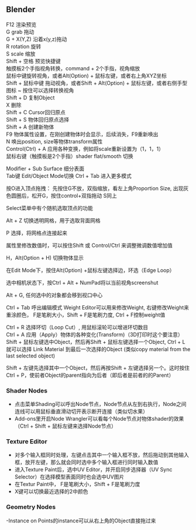 ## Blender

F12 渲染预览  
G grab 拖动  
G + X(Y,Z) 沿着x(y,z)拖动  
R rotation 旋转  
S scale 缩放  
Shift + 空格  预览快捷键  
触摸板2个手指视角转换，command + 2个手指，视角缩放  
鼠标中键旋转视角，或者Alt(Option) + 鼠标左键，或者右上角XYZ坐标  
Shift + 鼠标中键 拖动视角，或者Shift + Alt(Option) + 鼠标左键，或者右侧手型图标
~ 按住可以选择转换视角  
Shift + D 复制Object  
X 删除  
Shift + C Cursor回归原点  
Shift + S 物体回归原点选择  
Shift + A 创建新物体  
F9 物体属性设置，在刚创建物体时会显示，后续消失，F9重新唤出  
N 唤出position, size等物体transform属性  
Control(Ctrl) + A 应用各种变换，例如将scale重新设置为（1，1，1）  
鼠标右键（触摸板是2个手指）shader flat/smooth 切换

Modifier + Sub Surface 细分表面  
Tab键 Edit/Object Mode切换 Ctrl + Tab 进入更多模式

按O进入顶点拖拽：
先按住G不放，双指缩放，看左上角Proportion Size, 出现灰色圆圈后，松开G，按住control+双指拖动
S同上  

Select菜单中有个随机选取顶点的功能  

Alt + Z 切换透明网格，用于选取背面网格  

P 选择，将网格点连接起来  

属性里修改数值时，可以按住Shift 或 Control/Ctrl 来调整微调数值增加值  

H，Alt(Option + H) 切换物体显示  

在Edit Mode下，按住Alt(Option) +鼠标左键选择边，环选（Edge Loop）

选中相机状态下，按Ctrl + Alt + NumPad将以当前视角screenshut

Alt + G, 任何选中的对象都会移到视口中心

Ctrl + Tab 呼出编辑模式 Weight Editor可以用来修改Weight, 右键修改Weight来重涂颜色， F是笔刷大小，Shift + F是笔刷力度, Ctrl + F控制weight值  

Ctrl + R 选择环切（Loop Cut）, 用鼠标滚轮可以增进环切数目  
Ctrl + A 应用（Apply）物体的各种变化(Transform)（3D打印时这个要注意）
Shift + 鼠标左键选中Object，然后再Shift + 鼠标左键选择一个Object, Ctrl + L 就可以选择 Link Material 到最后一次选择的Object (类似copy material from the last selected object)

Shift + 左键先选择其中一个Object，然后再按Shift + 左键选择另一个。这时按住Ctrl + P，使前者Object的parent指向为后者（即后者是前者的的Parent）

### Shader Nodes  
- 点击菜单Shading可以呼出Node节点，Node节点从左到右执行，Node之间连线可以用鼠标垂直滑动切开表示断开连接（类似切水果）  
- Add-ons里开启Node Wrangler可以看每个Node节点对物体shader的效果（Ctrl + Shift + 鼠标左键来选择Node节点）  

### Texture Editor  
- 对多个输入框同时处理，左键点击其中一个输入框不放，然后拖动到其他输入框，放开左键，那么就会同时选中多个输入框进行同时输入数值  
-  进入Texture Paint后，选中UV Editor，并开启同步选择器（UV Sync Selector）在选择模型表面同时也会选中UV图片  
-  在Textur Paint中， F是笔刷大小，Shift + F是笔刷力度  
-  X键可以切换最近选择的2中颜色  

### Geometry Nodes  
-Instance on Points的instance可以从右上角的Object直接拖过来  
